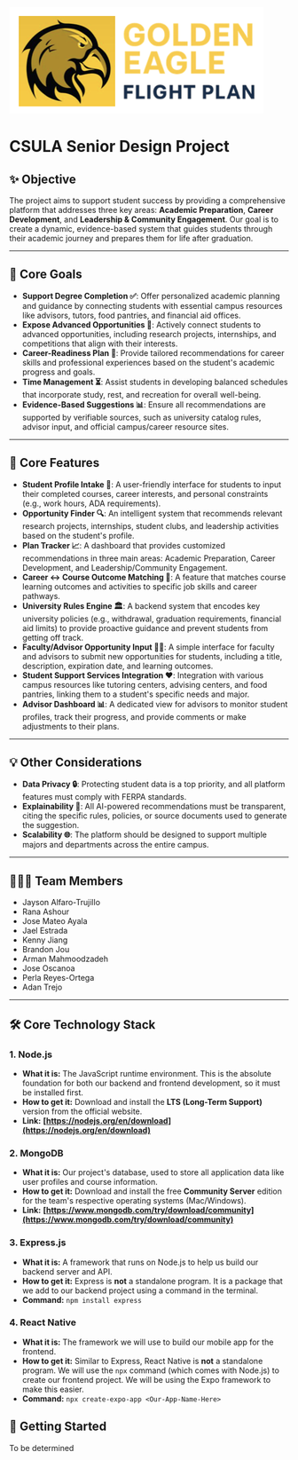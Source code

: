 ![Golden Eagle Flight Plan Logo](./assets/logo.png)
# CSULA Senior Design Project

## ✨ Objective
The project aims to support student success by providing a comprehensive platform that addresses three key areas: **Academic Preparation**, **Career Development**, and **Leadership & Community Engagement**. Our goal is to create a dynamic, evidence-based system that guides students through their academic journey and prepares them for life after graduation.

---

## 🎯 Core Goals

* **Support Degree Completion ✅**: Offer personalized academic planning and guidance by connecting students with essential campus resources like advisors, tutors, food pantries, and financial aid offices.
* **Expose Advanced Opportunities 🚀**: Actively connect students to advanced opportunities, including research projects, internships, and competitions that align with their interests.
* **Career-Readiness Plan 💼**: Provide tailored recommendations for career skills and professional experiences based on the student's academic progress and goals.
* **Time Management ⏳**: Assist students in developing balanced schedules that incorporate study, rest, and recreation for overall well-being.
* **Evidence-Based Suggestions 📊**: Ensure all recommendations are supported by verifiable sources, such as university catalog rules, advisor input, and official campus/career resource sites.

---

## 🚀 Core Features

* **Student Profile Intake 📝**: A user-friendly interface for students to input their completed courses, career interests, and personal constraints (e.g., work hours, ADA requirements).
* **Opportunity Finder 🔍**: An intelligent system that recommends relevant research projects, internships, student clubs, and leadership activities based on the student's profile.
* **Plan Tracker 📈**: A dashboard that provides customized recommendations in three main areas: Academic Preparation, Career Development, and Leadership/Community Engagement.
* **Career ↔ Course Outcome Matching 🔗**: A feature that matches course learning outcomes and activities to specific job skills and career pathways.
* **University Rules Engine 🏛️**: A backend system that encodes key university policies (e.g., withdrawal, graduation requirements, financial aid limits) to provide proactive guidance and prevent students from getting off track.
* **Faculty/Advisor Opportunity Input 🧑‍🏫**: A simple interface for faculty and advisors to submit new opportunities for students, including a title, description, expiration date, and learning outcomes.
* **Student Support Services Integration ❤️**: Integration with various campus resources like tutoring centers, advising centers, and food pantries, linking them to a student's specific needs and major.
* **Advisor Dashboard 📊**: A dedicated view for advisors to monitor student profiles, track their progress, and provide comments or make adjustments to their plans.

---

## 💡 Other Considerations

* **Data Privacy 🔒**: Protecting student data is a top priority, and all platform features must comply with FERPA standards.
* **Explainability 🧐**: All AI-powered recommendations must be transparent, citing the specific rules, policies, or source documents used to generate the suggestion.
* **Scalability 🌐**: The platform should be designed to support multiple majors and departments across the entire campus.

---

## 🧑‍🤝‍🧑 Team Members

* Jayson Alfaro-Trujillo
* Rana Ashour
* Jose Mateo Ayala
* Jael Estrada
* Kenny Jiang
* Brandon Jou
* Arman Mahmoodzadeh
* Jose Oscanoa
* Perla Reyes-Ortega
* Adan Trejo

---

## 🛠️ Core Technology Stack

### 1. Node.js

* **What it is:** The JavaScript runtime environment. This is the absolute foundation for both our backend and frontend development, so it must be installed first.
* **How to get it:** Download and install the **LTS (Long-Term Support)** version from the official website.
* **Link:** **[https://nodejs.org/en/download](https://nodejs.org/en/download)**

### 2. MongoDB

* **What it is:** Our project's database, used to store all application data like user profiles and course information.
* **How to get it:** Download and install the free **Community Server** edition for the team's respective operating systems (Mac/Windows).
* **Link:** **[https://www.mongodb.com/try/download/community](https://www.mongodb.com/try/download/community)**

### 3. Express.js

* **What it is:** A framework that runs on Node.js to help us build our backend server and API.
* **How to get it:** Express is **not** a standalone program. It is a package that we add to our backend project using a command in the terminal.
* **Command:** `npm install express`

### 4. React Native

* **What it is:** The framework we will use to build our mobile app for the frontend.
* **How to get it:** Similar to Express, React Native is **not** a standalone program. We will use the `npx` command (which comes with Node.js) to create our frontend project. We will be using the Expo framework to make this easier.
* **Command:** `npx create-expo-app <Our-App-Name-Here>`

## 🏁 Getting Started

To be determined


